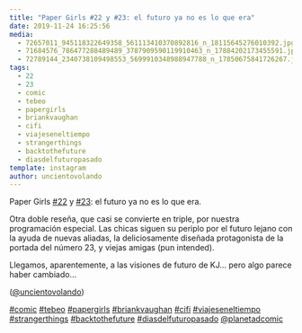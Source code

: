 ```yaml
---
title: "Paper Girls #22 y #23: el futuro ya no es lo que era"
date: 2019-11-24 16:25:56
media: 
  - 72657011_945118322649358_561113410370892816_n_18115645276010392.jpg
  - 71684576_786477288489489_3787909590119910463_n_17884202173455591.jpg
  - 72789144_2340738109498553_5699910348988947788_n_17850675841726267.jpg
tags: 
  - 22
  - 23
  - comic
  - tebeo
  - papergirls
  - briankvaughan
  - cifi
  - viajeseneltiempo
  - strangerthings
  - backtothefuture
  - diasdelfuturopasado
template: instagram
author: uncientovolando
---
```


Paper Girls [#22](/tags/22) y [#23](/tags/23): el futuro ya no es lo que era.


Otra doble reseña, que casi se convierte en triple, por nuestra programación especial. Las chicas siguen su periplo por el futuro lejano con la ayuda de nuevas aliadas, la deliciosamente diseñada protagonista de la portada del número 23, y viejas amigas (pun intended).


Llegamos, aparentemente, a las visiones de futuro de KJ... pero algo parece haber cambiado...


([@uncientovolando](https://instagram.com/uncientovolando))






[#comic](/tags/comic) [#tebeo](/tags/tebeo) [#papergirls](/tags/papergirls) [#briankvaughan](/tags/briankvaughan) [#cifi](/tags/cifi) [#viajeseneltiempo](/tags/viajeseneltiempo) [#strangerthings](/tags/strangerthings) [#backtothefuture](/tags/backtothefuture) [#diasdelfuturopasado](/tags/diasdelfuturopasado)
[@planetadcomic](https://instagram.com/planetadcomic)
